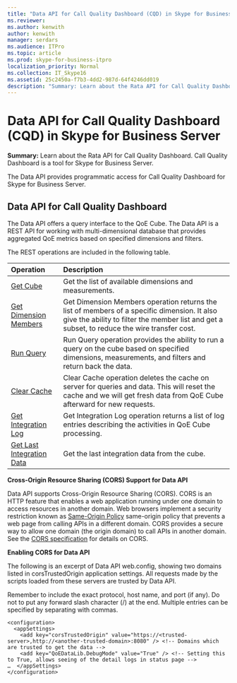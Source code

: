 ```yaml
---
title: "Data API for Call Quality Dashboard (CQD) in Skype for Business Server"
ms.reviewer: 
ms.author: kenwith
author: kenwith
manager: serdars
ms.audience: ITPro
ms.topic: article
ms.prod: skype-for-business-itpro
localization_priority: Normal
ms.collection: IT_Skype16
ms.assetid: 25c2450a-f7b3-4dd2-987d-64f4246dd019
description: "Summary: Learn about the Rata API for Call Quality Dashboard. Call Quality Dashboard is a tool for Skype for Business Server."
---
```


# Data API for Call Quality Dashboard (CQD) in Skype for Business Server
 
**Summary:** Learn about the Rata API for Call Quality Dashboard. Call Quality Dashboard is a tool for Skype for Business Server.
  
The Data API provides programmatic access for Call Quality Dashboard for Skype for Business Server.
  
## Data API for Call Quality Dashboard

The Data API offers a query interface to the QoE Cube. The Data API is a REST API for working with multi-dimensional database that provides aggregated QoE metrics based on specified dimensions and filters.
  
The REST operations are included in the following table.
  

|**Operation**|**Description**|
|:-----|:-----|
|[Get Cube](get-cube.md) <br/> |Get the list of available dimensions and measurements.  <br/> |
|[Get Dimension Members](get-dimension-members.md) <br/> |Get Dimension Members operation returns the list of members of a specific dimension. It also give the ability to filter the member list and get a subset, to reduce the wire transfer cost.  <br/> |
|[Run Query](run-query.md) <br/> |Run Query operation provides the ability to run a query on the cube based on specified dimensions, measurements, and filters and return back the data.  <br/> |
|[Clear Cache](clear-cache.md) <br/> |Clear Cache operation deletes the cache on server for queries and data. This will reset the cache and we will get fresh data from QoE Cube afterward for new requests.  <br/> |
|[Get Integration Log](get-integration-log.md) <br/> |Get Integration Log operation returns a list of log entries describing the activities in QoE Cube processing.  <br/> |
|[Get Last Integration Data](get-last-integration-data.md) <br/> |Get the last integration data from the cube.  <br/> |
   
 **Cross-Origin Resource Sharing (CORS) Support for Data API**
  
Data API supports Cross-Origin Resource Sharing (CORS). CORS is an HTTP feature that enables a web application running under one domain to access resources in another domain. Web browsers implement a security restriction known as [Same-Origin Policy](https://www.w3.org/Security/wiki/Same_Origin_Policy) same-origin policy that prevents a web page from calling APIs in a different domain. CORS provides a secure way to allow one domain (the origin domain) to call APIs in another domain. See the [CORS specification](https://www.w3.org/TR/cors/) for details on CORS.
  
 **Enabling CORS for Data API**
  
 The following is an excerpt of Data API web.config, showing two domains listed in corsTrustedOrigin application settings. All requests made by the scripts loaded from these servers are trusted by Data API.
  
Remember to include the exact protocol, host name, and port (if any). Do not to put any forward slash character (/) at the end. Multiple entries can be specified by separating with commas.
  
```
<configuration>
  <appSettings>
    <add key="corsTrustedOrigin" value="https://<trusted-server>,http://<another-trusted-domain>:8080" /> <!-- Domains which are trusted to get the data -->
    <add key="QoEDataLib.DebugMode" value="True" /> <!-- Setting this to True, allows seeing of the detail logs in status page -->
…  </appSettings>
</configuration>
```


